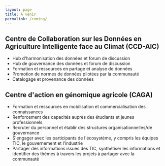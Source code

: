 ```yaml
---
layout: page
title: À venir
permalink: /coming/
---
```

 
## Centre de Collaboration sur les Données en Agriculture Intelligente face au Climat (CCD-AIC)
- Hub d'harmonisation des données et forum de discussion
- Hub de gouvernance des données et forum de discussion
- Formation et ressources en partage et analyse de données
- Promotion de normes de données pilotées par la communauté
- Catalogage et provenance des données

## Centre d'action en génomique agricole (CAGA) 
- Formation et ressources en mobilisation et commercialisation des connaissances
- Renforcement des capacités auprès des étudiants et jeunes professionnels
- Recruter du personnel et établir des structures organisationnelles/de gouvernance
- S'engager avec les participants de l'écosystème, y compris les équipes TIC, le gouvernement et l'industrie
- Partager des informations issues des TIC, synthétiser les informations et identifier des thèmes à travers les projets à partager avec la communauté
